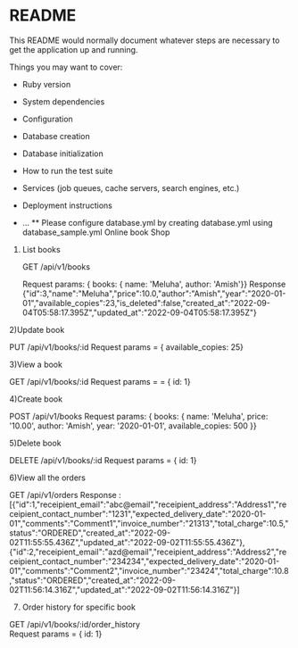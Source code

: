 # README

This README would normally document whatever steps are necessary to get the
application up and running.

Things you may want to cover:

* Ruby version

* System dependencies

* Configuration

* Database creation

* Database initialization

* How to run the test suite

* Services (job queues, cache servers, search engines, etc.)

* Deployment instructions

* ...
** Please configure database.yml by creating database.yml using database_sample.yml
Online book Shop

1) List books
    
    GET /api/v1/books

    Request params: { books: { name: 'Meluha', author: 'Amish'}}
    Response
    {"id":3,"name":"Meluha","price":10.0,"author":"Amish","year":"2020-01-01","available_copies":23,"is_deleted":false,"created_at":"2022-09-04T05:58:17.395Z","updated_at":"2022-09-04T05:58:17.395Z"}

2)Update book
    
  PUT /api/v1/books/:id
  Request params = { available_copies: 25}


3)View a book

  GET /api/v1/books/:id
  Request params =  = { id: 1}

4)Create book

  POST /api/v1/books
  Request params: { books: { name: 'Meluha', price: '10.00', author: 'Amish', year: '2020-01-01', available_copies: 500 }}

5)Delete book

   DELETE /api/v1/books/:id
   Request params = { id: 1}

6)View all the orders

  GET /api/v1/orders
  Response : 
  [{"id":1,"receipient_email":"abc@email","receipient_address":"Address1","receipient_contact_number":"1231","expected_delivery_date":"2020-01-01","comments":"Comment1","invoice_number":"21313","total_charge":10.5,"status":"ORDERED","created_at":"2022-09-02T11:55:55.436Z","updated_at":"2022-09-02T11:55:55.436Z"},{"id":2,"receipient_email":"azd@email","receipient_address":"Address2","receipient_contact_number":"234234","expected_delivery_date":"2020-01-01","comments":"Comment2","invoice_number":"23424","total_charge":10.8,"status":"ORDERED","created_at":"2022-09-02T11:56:14.316Z","updated_at":"2022-09-02T11:56:14.316Z"}]

7) Order history for specific book

  GET /api/v1/books/:id/order_history  
  Request params = { id: 1}
